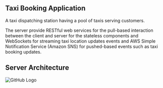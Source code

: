 ## Taxi Booking Application

A taxi dispatching station having a pool of taxis serving customers.

The server provide RESTful web services for the pull-based interaction between the client and server for the stateless components and WebSockets for streaming taxi location updates events and AWS Simple Notification Service (Amazon SNS) for pushed-based events such as taxi booking updates.

## Server Architecture

![GitHub Logo](/documentation/images/taxi-booking-microservice-architecture.pngpng)